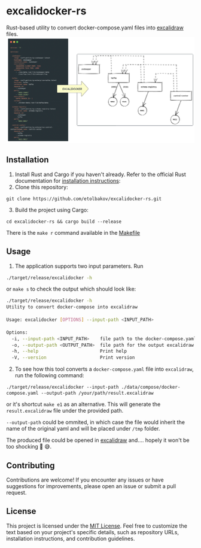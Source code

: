 # excalidocker-rs
Rust-based utility to convert docker-compose.yaml files into [excalidraw](https://excalidraw.com/) files.
![excalidocker](./data/img/excalidocker.png)


## Installation

1. Install Rust and Cargo if you haven't already. Refer to the official Rust documentation for [installation instructions](https://www.rust-lang.org/tools/install):
2. Clone this repository:
```shell
git clone https://github.com/etolbakov/excalidocker-rs.git
```
3. Build the project using Cargo:
```shell
cd excalidocker-rs && cargo build --release
```
There is the `make r` command available in the [Makefile](/Makefile) 

## Usage

1. The application supports two input parameters. Run
```sh
./target/release/excalidocker -h
```
or `make s` to check the output which should look like:

```sh
./target/release/excalidocker -h
Utility to convert docker-compose into excalidraw

Usage: excalidocker [OPTIONS] --input-path <INPUT_PATH>

Options:
  -i, --input-path <INPUT_PATH>    file path to the docker-compose.yaml
  -o, --output-path <OUTPUT_PATH>  file path for the output excalidraw file. By default a file is be stored under "/tmp/<docker-compose-file-name>.excalidraw"
  -h, --help                       Print help
  -V, --version                    Print version
```

2. To see how this tool converts a `docker-compose.yaml` file into `excalidraw`, run the following command:
```shell
./target/release/excalidocker --input-path ./data/compose/docker-compose.yaml --output-path /your/path/result.excalidraw
```
or it's shortcut `make e1` as an alternative. This will generate the `result.excalidraw` file under the provided path.

`--output-path` could be ommited, in which case the file would inherit the name of the original yaml and will be placed under `/tmp` folder.

The produced file could be opened in [excalidraw](https://excalidraw.com/) and.... hopely it won't be too shocking 👻 😅.

## Contributing

Contributions are welcome! If you encounter any issues or have suggestions for improvements, please open an issue or submit a pull request.

## License

This project is licensed under the [MIT License](./LICENSE).
Feel free to customize the text based on your project's specific details, such as repository URLs, installation instructions, and contribution guidelines.
